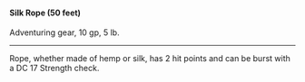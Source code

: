 #### Silk Rope (50 feet)

Adventuring gear, 10 gp, 5 lb.

---

Rope, whether made of hemp or silk, has 2 hit points and can be burst with a DC 17 Strength check.